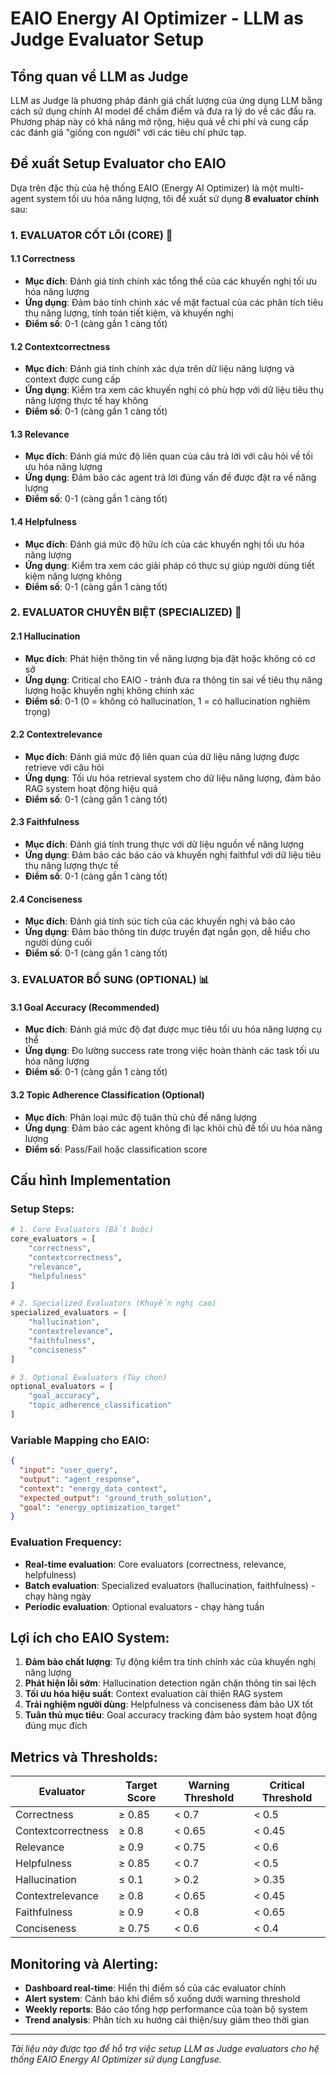 # EAIO Energy AI Optimizer - LLM as Judge Evaluator Setup

## Tổng quan về LLM as Judge

LLM as Judge là phương pháp đánh giá chất lượng của ứng dụng LLM bằng cách sử dụng chính AI model để chấm điểm và đưa ra lý do về các đầu ra. Phương pháp này có khả năng mở rộng, hiệu quả về chi phí và cung cấp các đánh giá "giống con người" với các tiêu chí phức tạp.

## Đề xuất Setup Evaluator cho EAIO

Dựa trên đặc thù của hệ thống EAIO (Energy AI Optimizer) là một multi-agent system tối ưu hóa năng lượng, tôi đề xuất sử dụng **8 evaluator chính** sau:

### 1. EVALUATOR CỐT LÕI (CORE) 🎯

#### 1.1 Correctness
- **Mục đích**: Đánh giá tính chính xác tổng thể của các khuyến nghị tối ưu hóa năng lượng
- **Ứng dụng**: Đảm bảo tính chính xác về mặt factual của các phân tích tiêu thụ năng lượng, tính toán tiết kiệm, và khuyến nghị
- **Điểm số**: 0-1 (càng gần 1 càng tốt)

#### 1.2 Contextcorrectness  
- **Mục đích**: Đánh giá tính chính xác dựa trên dữ liệu năng lượng và context được cung cấp
- **Ứng dụng**: Kiểm tra xem các khuyến nghị có phù hợp với dữ liệu tiêu thụ năng lượng thực tế hay không
- **Điểm số**: 0-1 (càng gần 1 càng tốt)

#### 1.3 Relevance
- **Mục đích**: Đánh giá mức độ liên quan của câu trả lời với câu hỏi về tối ưu hóa năng lượng
- **Ứng dụng**: Đảm bảo các agent trả lời đúng vấn đề được đặt ra về năng lượng
- **Điểm số**: 0-1 (càng gần 1 càng tốt)

#### 1.4 Helpfulness
- **Mục đích**: Đánh giá mức độ hữu ích của các khuyến nghị tối ưu hóa năng lượng
- **Ứng dụng**: Kiểm tra xem các giải pháp có thực sự giúp người dùng tiết kiệm năng lượng không
- **Điểm số**: 0-1 (càng gần 1 càng tốt)

### 2. EVALUATOR CHUYÊN BIỆT (SPECIALIZED) 🔬

#### 2.1 Hallucination
- **Mục đích**: Phát hiện thông tin về năng lượng bịa đặt hoặc không có cơ sở
- **Ứng dụng**: Critical cho EAIO - tránh đưa ra thông tin sai về tiêu thụ năng lượng hoặc khuyến nghị không chính xác
- **Điểm số**: 0-1 (0 = không có hallucination, 1 = có hallucination nghiêm trọng)

#### 2.2 Contextrelevance
- **Mục đích**: Đánh giá mức độ liên quan của dữ liệu năng lượng được retrieve với câu hỏi
- **Ứng dụng**: Tối ưu hóa retrieval system cho dữ liệu năng lượng, đảm bảo RAG system hoạt động hiệu quả
- **Điểm số**: 0-1 (càng gần 1 càng tốt)

#### 2.3 Faithfulness
- **Mục đích**: Đánh giá tính trung thực với dữ liệu nguồn về năng lượng
- **Ứng dụng**: Đảm bảo các báo cáo và khuyến nghị faithful với dữ liệu tiêu thụ năng lượng thực tế
- **Điểm số**: 0-1 (càng gần 1 càng tốt)

#### 2.4 Conciseness
- **Mục đích**: Đánh giá tính súc tích của các khuyến nghị và báo cáo
- **Ứng dụng**: Đảm bảo thông tin được truyền đạt ngắn gọn, dễ hiểu cho người dùng cuối
- **Điểm số**: 0-1 (càng gần 1 càng tốt)

### 3. EVALUATOR BỔ SUNG (OPTIONAL) 📊

#### 3.1 Goal Accuracy (Recommended)
- **Mục đích**: Đánh giá mức độ đạt được mục tiêu tối ưu hóa năng lượng cụ thể
- **Ứng dụng**: Đo lường success rate trong việc hoàn thành các task tối ưu hóa năng lượng
- **Điểm số**: 0-1 (càng gần 1 càng tốt)

#### 3.2 Topic Adherence Classification (Optional)
- **Mục đích**: Phân loại mức độ tuân thủ chủ đề năng lượng
- **Ứng dụng**: Đảm bảo các agent không đi lạc khỏi chủ đề tối ưu hóa năng lượng
- **Điểm số**: Pass/Fail hoặc classification score

## Cấu hình Implementation

### Setup Steps:

```python
# 1. Core Evaluators (Bắt buộc)
core_evaluators = [
    "correctness",
    "contextcorrectness", 
    "relevance",
    "helpfulness"
]

# 2. Specialized Evaluators (Khuyến nghị cao)
specialized_evaluators = [
    "hallucination",
    "contextrelevance", 
    "faithfulness",
    "conciseness"
]

# 3. Optional Evaluators (Tùy chọn)
optional_evaluators = [
    "goal_accuracy",
    "topic_adherence_classification"
]
```

### Variable Mapping cho EAIO:
```json
{
  "input": "user_query",
  "output": "agent_response", 
  "context": "energy_data_context",
  "expected_output": "ground_truth_solution",
  "goal": "energy_optimization_target"
}
```

### Evaluation Frequency:
- **Real-time evaluation**: Core evaluators (correctness, relevance, helpfulness)
- **Batch evaluation**: Specialized evaluators (hallucination, faithfulness) - chạy hàng ngày
- **Periodic evaluation**: Optional evaluators - chạy hàng tuần

## Lợi ích cho EAIO System:

1. **Đảm bảo chất lượng**: Tự động kiểm tra tính chính xác của khuyến nghị năng lượng
2. **Phát hiện lỗi sớm**: Hallucination detection ngăn chặn thông tin sai lệch
3. **Tối ưu hóa hiệu suất**: Context evaluation cải thiện RAG system
4. **Trải nghiệm người dùng**: Helpfulness và conciseness đảm bảo UX tốt
5. **Tuân thủ mục tiêu**: Goal accuracy tracking đảm bảo system hoạt động đúng mục đích

## Metrics và Thresholds:

| Evaluator | Target Score | Warning Threshold | Critical Threshold |
|-----------|--------------|-------------------|-------------------|
| Correctness | ≥ 0.85 | < 0.7 | < 0.5 |
| Contextcorrectness | ≥ 0.8 | < 0.65 | < 0.45 |
| Relevance | ≥ 0.9 | < 0.75 | < 0.6 |
| Helpfulness | ≥ 0.85 | < 0.7 | < 0.5 |
| Hallucination | ≤ 0.1 | > 0.2 | > 0.35 |
| Contextrelevance | ≥ 0.8 | < 0.65 | < 0.45 |
| Faithfulness | ≥ 0.9 | < 0.8 | < 0.65 |
| Conciseness | ≥ 0.75 | < 0.6 | < 0.4 |

## Monitoring và Alerting:

- **Dashboard real-time**: Hiển thị điểm số của các evaluator chính
- **Alert system**: Cảnh báo khi điểm số xuống dưới warning threshold
- **Weekly reports**: Báo cáo tổng hợp performance của toàn bộ system
- **Trend analysis**: Phân tích xu hướng cải thiện/suy giảm theo thời gian

---

*Tài liệu này được tạo để hỗ trợ việc setup LLM as Judge evaluators cho hệ thống EAIO Energy AI Optimizer sử dụng Langfuse.*